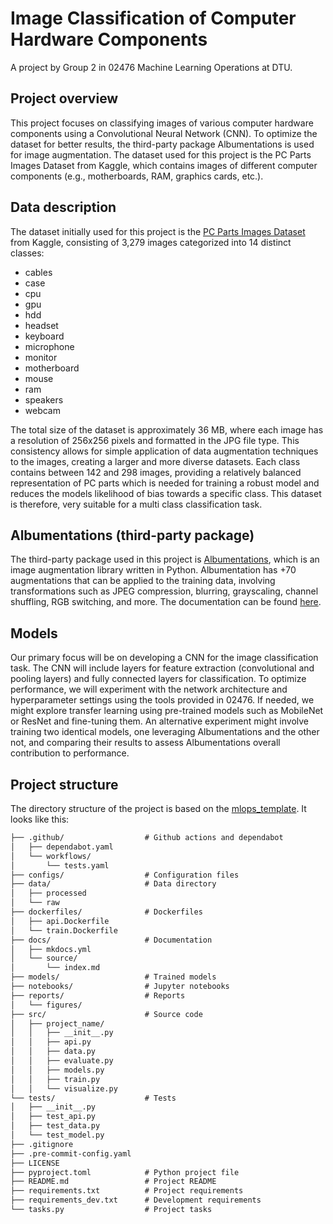 # Image Classification of Computer Hardware Components
A project by Group 2 in 02476 Machine Learning Operations at DTU.

## Project overview
This project focuses on classifying images of various computer hardware components using a Convolutional Neural Network (CNN). To optimize the dataset for better results, the third-party package Albumentations is used for image augmentation. The dataset used for this project is the PC Parts Images Dataset from Kaggle, which contains images of different computer components (e.g., motherboards, RAM, graphics cards, etc.).

## Data description
The dataset initially used for this project is the [PC Parts Images Dataset](https://www.kaggle.com/datasets/asaniczka/pc-parts-images-dataset-classification?select=pc_parts) from Kaggle, consisting of 3,279 images categorized into 14 distinct classes:
- cables
- case
- cpu
- gpu
- hdd
- headset
- keyboard
- microphone
- monitor
- motherboard
- mouse
- ram
- speakers
- webcam

The total size of the dataset is approximately 36 MB, where each image has a resolution of 256x256 pixels and formatted in the JPG file type. This consistency allows for simple application of data augmentation techniques to the images, creating a larger and more diverse datasets.
Each class contains between 142 and 298 images, providing a relatively balanced representation of PC parts which is needed for training a robust model and reduces the models likelihood of bias towards a specific class. This dataset is therefore, very suitable for a multi class classification task.

## Albumentations (third-party package)
The third-party package used in this project is [Albumentations](https://github.com/albumentations-team/albumentations), which is an image augmentation library written in Python. Albumentation has +70 augmentations that can be applied to the training data, involving transformations such as JPEG compression, blurring, grayscaling, channel shuffling, RGB switching, and more. The documentation can be found [here](https://albumentations.ai/docs/).

## Models
Our primary focus will be on developing a CNN for the image classification task. The CNN will include layers for feature extraction (convolutional and pooling layers) and fully connected layers for classification. To optimize performance, we will experiment with the network architecture and hyperparameter settings using the tools provided in 02476. If needed, we might explore transfer learning using pre-trained models such as MobileNet or ResNet and fine-tuning them. An alternative experiment might involve training two identical models, one leveraging Albumentations and the other not, and comparing their results to assess Albumentations overall contribution to performance.

## Project structure
The directory structure of the project is based on the [mlops_template](https://github.com/SkafteNicki/mlops_template). It looks like this:
```txt
├── .github/                  # Github actions and dependabot
│   ├── dependabot.yaml
│   └── workflows/
│       └── tests.yaml
├── configs/                  # Configuration files
├── data/                     # Data directory
│   ├── processed
│   └── raw
├── dockerfiles/              # Dockerfiles
│   ├── api.Dockerfile
│   └── train.Dockerfile
├── docs/                     # Documentation
│   ├── mkdocs.yml
│   └── source/
│       └── index.md
├── models/                   # Trained models
├── notebooks/                # Jupyter notebooks
├── reports/                  # Reports
│   └── figures/
├── src/                      # Source code
│   ├── project_name/
│   │   ├── __init__.py
│   │   ├── api.py
│   │   ├── data.py
│   │   ├── evaluate.py
│   │   ├── models.py
│   │   ├── train.py
│   │   └── visualize.py
└── tests/                    # Tests
│   ├── __init__.py
│   ├── test_api.py
│   ├── test_data.py
│   └── test_model.py
├── .gitignore
├── .pre-commit-config.yaml
├── LICENSE
├── pyproject.toml            # Python project file
├── README.md                 # Project README
├── requirements.txt          # Project requirements
├── requirements_dev.txt      # Development requirements
└── tasks.py                  # Project tasks
```
